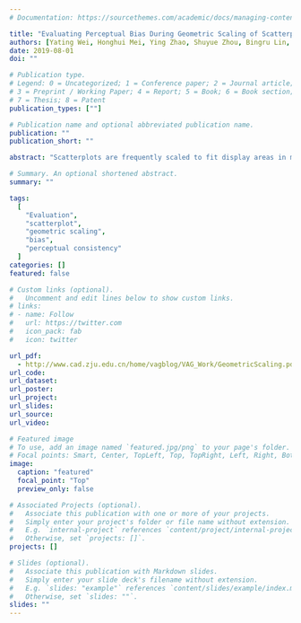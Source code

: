 ```yaml
---
# Documentation: https://sourcethemes.com/academic/docs/managing-content/

title: "Evaluating Perceptual Bias During Geometric Scaling of Scatterplots"
authors: [Yating Wei, Honghui Mei, Ying Zhao, Shuyue Zhou, Bingru Lin, Haojing Jiang, Wei Chen]
date: 2019-08-01
doi: ""

# Publication type.
# Legend: 0 = Uncategorized; 1 = Conference paper; 2 = Journal article;
# 3 = Preprint / Working Paper; 4 = Report; 5 = Book; 6 = Book section;
# 7 = Thesis; 8 = Patent
publication_types: [""]

# Publication name and optional abbreviated publication name.
publication: ""
publication_short: ""

abstract: "Scatterplots are frequently scaled to fit display areas in multi-view and multi-device data analysis environments. A common method used for scaling is to enlarge or shrink the entire scatterplot together with the inside points synchronously and proportionally. This process is called geometric scaling. However, geometric scaling of scatterplots may cause a perceptual bias, that is, the perceived and physical values of visual features may be dissociated with respect to geometric scaling. For example, if a scatterplot is projected from a laptop to a large projector screen, then observers may feel that the scatterplot shown on the projector has fewer points than that viewed on the laptop. This paper presents an evaluation study on the perceptual bias of visual features in scatterplots caused by geometric scaling. The study focuses on three fundamental visual features (i.e., numerosity, correlation, and cluster separation) and three hypotheses that are formulated on the basis of our experience. We carefully design three controlled experiments by using well-prepared synthetic data and recruit participants to complete the experiments on the basis of their subjective experience. With a detailed analysis of the experimental results, we obtain a set of instructive findings. First, geometric scaling causes a bias that has a linear relationship with the scale ratio. Second, no significant difference exists between the biases measured from normally and uniformly distributed scatterplots. Third, changing the point radius can correct the bias to a certain extent. These findings can be used to inspire the design decisions of scatterplots in various scenarios."

# Summary. An optional shortened abstract.
summary: ""

tags:
  [
    "Evaluation",
    "scatterplot",
    "geometric scaling",
	"bias",
	"perceptual consistency"
  ]
categories: []
featured: false

# Custom links (optional).
#   Uncomment and edit lines below to show custom links.
# links:
# - name: Follow
#   url: https://twitter.com
#   icon_pack: fab
#   icon: twitter

url_pdf:
  - http://www.cad.zju.edu.cn/home/vagblog/VAG_Work/GeometricScaling.pdf
url_code:
url_dataset:
url_poster:
url_project:
url_slides:
url_source:
url_video:

# Featured image
# To use, add an image named `featured.jpg/png` to your page's folder.
# Focal points: Smart, Center, TopLeft, Top, TopRight, Left, Right, BottomLeft, Bottom, BottomRight.
image:
  caption: "featured"
  focal_point: "Top"
  preview_only: false

# Associated Projects (optional).
#   Associate this publication with one or more of your projects.
#   Simply enter your project's folder or file name without extension.
#   E.g. `internal-project` references `content/project/internal-project/index.md`.
#   Otherwise, set `projects: []`.
projects: []

# Slides (optional).
#   Associate this publication with Markdown slides.
#   Simply enter your slide deck's filename without extension.
#   E.g. `slides: "example"` references `content/slides/example/index.md`.
#   Otherwise, set `slides: ""`.
slides: ""
---
```

